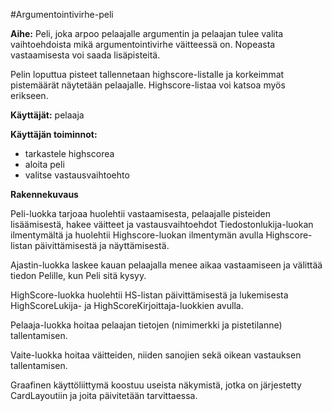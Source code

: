 #Argumentointivirhe-peli

**Aihe:** Peli, joka arpoo pelaajalle argumentin ja pelaajan tulee valita vaihtoehdoista mikä argumentointivirhe väitteessä on. Nopeasta vastaamisesta voi saada lisäpisteitä.

Pelin loputtua pisteet tallennetaan highscore-listalle ja korkeimmat pistemäärät näytetään pelaajalle. Highscore-listaa voi katsoa myös erikseen.

**Käyttäjät:** pelaaja

**Käyttäjän toiminnot:**
  - tarkastele highscorea
  - aloita peli
  - valitse vastausvaihtoehto


**Rakennekuvaus**

Peli-luokka tarjoaa huolehtii vastaamisesta, pelaajalle pisteiden lisäämisestä, hakee väitteet ja vastausvaihtoehdot Tiedostonlukija-luokan ilmentymältä ja huolehtii Highscore-luokan ilmentymän avulla Highscore-listan päivittämisestä ja näyttämisestä.

Ajastin-luokka laskee kauan pelaajalla menee aikaa vastaamiseen ja välittää tiedon Pelille, kun Peli sitä kysyy.

HighScore-luokka huolehtii HS-listan päivittämisestä ja lukemisesta HighScoreLukija- ja HighScoreKirjoittaja-luokkien avulla.

Pelaaja-luokka hoitaa pelaajan tietojen (nimimerkki ja pistetilanne) tallentamisen.

Vaite-luokka hoitaa väitteiden, niiden sanojien sekä oikean vastauksen tallentamisen.

Graafinen käyttöliittymä koostuu useista näkymistä, jotka on järjestetty CardLayoutiin ja joita päivitetään tarvittaessa. 
